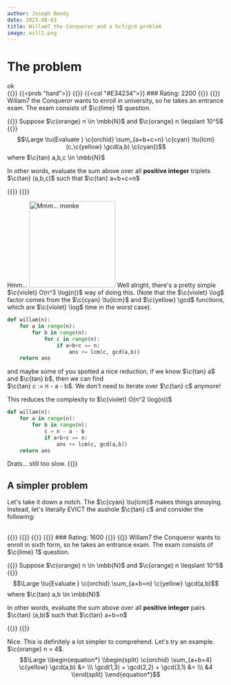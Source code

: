 ```yaml
---
author: Joseph Bendy
date: 2023-08-03
title: Willam7 the Conqueror and a hcf/gcd problem
image: will1.png
---
```


# The problem

ok
<br>
{{<centr>}}
{{<prob "hard">}}
{{<centr>}} {{<col "#E34234">}} ### Rating: 2200 {{</col>}} {{</centr>}}
Willam7 the Conqueror wants to enroll in university, so he takes an entrance exam. The exam consists of $\c{lime} 1$ question.  

{{<centr>}}
Suppose $\c{orange} n \in \mbb{N}$ and $\c{orange} n \leqslant 10^5$
{{</centr>}}
$$\Large \tu{Evaluate } \c{orchid} \sum_{a+b+c=n} \c{cyan} \tu{lcm}(c,\c{yellow} \gcd(a,b) \c{cyan})$$
where $\c{tan} a,b,c \in \mbb{N}$  

In other words, evaluate the sum above over all **positive integer** triplets $\c{tan} (a,b,c)$ such that $\c{tan} a+b+c=n$

{{</prob>}}
{{</centr>}}

Hmm...
<img src="https://media.tenor.com/dhA4a5X6JfkAAAAC/mmmm-monke.gif" alt="Mmm...  monke" style="width:200px;height:200px;">
Well alright, there's a pretty simple $\c{violet} O(n^3 \log(n))$ way of doing this. (Note that the $\c{violet} \log$ factor comes from the $\c{cyan} \tu{lcm}$ and $\c{yellow} \gcd$ functions, which are $\c{violet} \log$ time in the worst case).
```python
def willam(n):
    for a in range(n):
        for b in range(n):
            for c in range(n):
                if a+b+c == n:
                    ans += lcm(c, gcd(a,b))
    return ans
```
and maybe some of you spotted a nice reduction, if we know $\c{tan} a$ and $\c{tan} b$, then we can find  
$\c{tan} c := n - a - b$. We don't need to iterate over $\c{tan} c$ anymore! 

This reduces the complexity to $\c{violet} O(n^2 \log(n))$
```python
def willam(n):
    for a in range(n):
        for b in range(n):
            c = n - a - b
            if a+b+c == n:
                ans += lcm(c, gcd(a,b))
    return ans
```
Drats... still too slow. 
{{<divide>}}
## A simpler problem
Let's take it down a notch. The $\c{cyan} \tu{lcm}$ makes things annoying. Instead, let's literally EVICT the asshole $\c{tan} c$ and consider the following:  

<br>
{{<centr>}}
{{<prob "med">}}
{{<centr>}} {{<col "yellow">}} ### Rating: 1600 {{</col>}} {{</centr>}}
Willam7 the Conqueror wants to enroll in sixth form, so he takes an entrance exam. The exam consists of $\c{lime} 1$ question.  

{{<centr>}}
Suppose $\c{orange} n \in \mbb{N}$ and $\c{orange} n \leqslant 10^5$
{{</centr>}}
$$\Large \tu{Evaluate } \c{orchid} \sum_{a+b=n} \c{yellow} \gcd(a,b)$$
where $\c{tan} a,b \in \mbb{N}$  

In other words, evaluate the sum above over all **positive integer** pairs $\c{tan} (a,b)$ such that $\c{tan} a+b=n$

{{</prob>}}
{{</centr>}}

Nice. This is definitely a lot simpler to comprehend. Let's try an example. $\c{orange} n = 4$.
$$\Large \\begin{equation*}
\\begin{split}   \c{orchid} \sum_{a+b=4} \c{yellow} \gcd(a,b) &= \\\
      \gcd(1,3) + \gcd(2,2) + \gcd(3,1) &= \\\
      &4
\\end{split}
\\end{equation*}$$